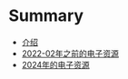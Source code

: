 # Summary

- [介绍](./introduce.md)
- [2022-02年之前的电子资源](./before_2022-02.md)
- [2024年的电子资源](./2024.md)

